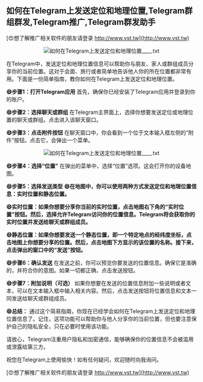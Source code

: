 ## **如何在Telegram上发送定位和地理位置,Telegram群组群发,Telegram推广,Telegram群发助手**

[😍想了解推广相关软件的朋友请登录 http://www.vst.tw](http://www.vst.tw)

 <center><img src="https://vst.tw/MP4/tuiguang/png/6.png" alt="如何在Telegram上发送定位和地理位置____.txt"></center>

在Telegram中，发送定位和地理位置信息可以帮助你与朋友、家人或群组成员分享你的当前位置。这对于会面、旅行或者简单地告诉他人你的所在位置都非常有用。下面是一份简单指南，教你如何在Telegram上发送定位和地理位置。

**😄步骤1：打开Telegram应用**
首先，确保你已经安装了Telegram应用并登录到你的账户。

**😄步骤2：选择聊天或群组**
在Telegram主界面上，选择你想要发送定位或地理位置的聊天或群组。点击进入该聊天窗口。

**😄步骤3：点击附件按钮**
在聊天窗口中，你会看到一个位于文本输入框左侧的“附件”按钮。点击它，会弹出一个菜单。

 <center><img src="https://vst.tw/MP4/tuiguang/png/4.png" alt="如何在Telegram上发送定位和地理位置____.txt"></center>

**😄步骤4：选择“位置”**
在弹出的菜单中，选择“位置”选项。这会打开你的设备地图。

**😄步骤5：选择发送类型**
**😄在地图中，你可以使用两种方式发送定位和地理位置信息：实时位置和静态位置。**

**😄实时位置：如果你想要分享你当前的实时位置，点击地图右下角的“实时位置”按钮。然后，选择允许Telegram访问你的位置信息。Telegram将会获取你的实时位置并发送给聊天或群组成员。**

**😄静态位置：如果你想要发送一个静态位置，即一个特定地点的经纬度坐标，点击地图上你想要分享的位置。然后，点击地图下方显示的该位置的名称。接下来，点击弹出的窗口中的“发送”按钮。**

**😄步骤6：确认发送**
在发送之前，你可以预览你要发送的位置信息。确保它是准确的，并符合你的意图。如果一切都正确，点击发送按钮。

**😄步骤7：附加说明（可选）**
如果你想要在发送的位置信息附加一些说明或者文本，可以在文本输入框中输入相关内容。然后，点击发送按钮将位置信息和文本一同发送给聊天或群组成员。

**😄总结：**
通过这个简易指南，你现在已经学会如何在Telegram上发送定位和地理位置信息了。记住，这项功能可以帮助你与他人分享你的当前位置，但也要注意保护自己的隐私安全，只在必要时使用该功能。

请放心，Telegram注重用户隐私和加密通信，能够确保你的位置信息不会被滥用或泄露给第三方。

祝您在Telegram上使用愉快！如有任何疑问，欢迎随时向我询问。

[😍想了解推广相关软件的朋友请登录 http://www.vst.tw](http://www.vst.tw)



